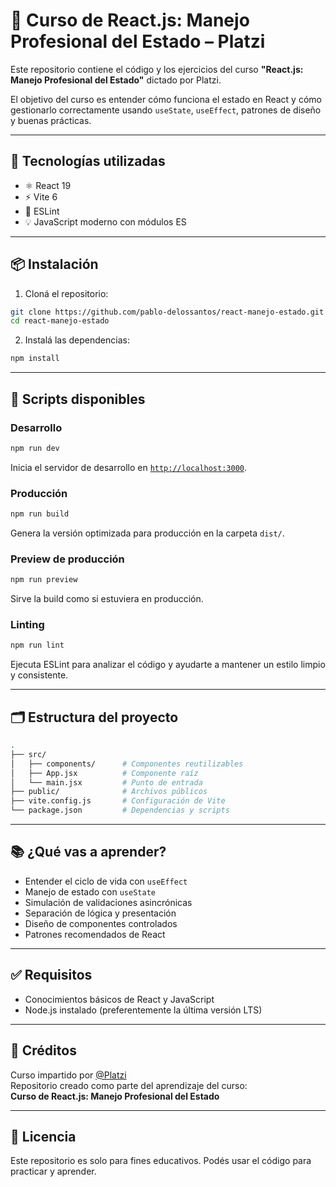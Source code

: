 # 🧠 Curso de React.js: Manejo Profesional del Estado – Platzi

Este repositorio contiene el código y los ejercicios del curso **"React.js: Manejo Profesional del Estado"** dictado por Platzi.

El objetivo del curso es entender cómo funciona el estado en React y cómo gestionarlo correctamente usando `useState`, `useEffect`, patrones de diseño y buenas prácticas.

---

## 🚀 Tecnologías utilizadas

- ⚛️ React 19
- ⚡ Vite 6
- 🧪 ESLint
- 💡 JavaScript moderno con módulos ES

---

## 📦 Instalación

1. Cloná el repositorio:

```bash
git clone https://github.com/pablo-delossantos/react-manejo-estado.git
cd react-manejo-estado
```

2. Instalá las dependencias:

```bash
npm install
```

---

## 🧪 Scripts disponibles

### Desarrollo

```bash
npm run dev
```

Inicia el servidor de desarrollo en [`http://localhost:3000`](http://localhost:3000).

### Producción

```bash
npm run build
```

Genera la versión optimizada para producción en la carpeta `dist/`.

### Preview de producción

```bash
npm run preview
```

Sirve la build como si estuviera en producción.

### Linting

```bash
npm run lint
```

Ejecuta ESLint para analizar el código y ayudarte a mantener un estilo limpio y consistente.

---

## 🗂️ Estructura del proyecto

```bash
.
├── src/
│   ├── components/      # Componentes reutilizables
│   ├── App.jsx          # Componente raíz
│   └── main.jsx         # Punto de entrada
├── public/              # Archivos públicos
├── vite.config.js       # Configuración de Vite
└── package.json         # Dependencias y scripts
```

---

## 📚 ¿Qué vas a aprender?

- Entender el ciclo de vida con `useEffect`
- Manejo de estado con `useState`
- Simulación de validaciones asincrónicas
- Separación de lógica y presentación
- Diseño de componentes controlados
- Patrones recomendados de React

---

## ✅ Requisitos

- Conocimientos básicos de React y JavaScript
- Node.js instalado (preferentemente la última versión LTS)

---

## 💬 Créditos

Curso impartido por [@Platzi](https://platzi.com/)  
Repositorio creado como parte del aprendizaje del curso:  
**Curso de React.js: Manejo Profesional del Estado**

---

## 📝 Licencia

Este repositorio es solo para fines educativos. Podés usar el código para practicar y aprender.
